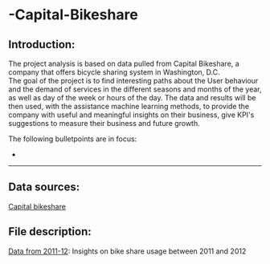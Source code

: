 # -Capital-Bikeshare

## Introduction:
The project analysis is based on data pulled from Capital Bikeshare, a company that offers bicycle sharing system in Washington, D.C.  
The goal of the project is to find interesting paths about the User behaviour and the demand of services in the different seasons and months of the year, as well as day of the week or hours of the day. The data and results will be then used, with the assistance machine learning methods, to provide the company with useful and meaningful insights on their business, give KPI's suggestions to measure their business and future growth.  

The following bulletpoints are in focus:

-  

-----

## Data sources:
[Capital bikeshare](https://www.capitalbikeshare.com/system-data)

## File description:
[Data from 2011-12](https://github.com/davidellavalle/Capital-Bikeshare/tree/main/2011-12): Insights on bike share usage between 2011 and 2012  



## 
